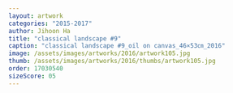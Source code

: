 ```yaml
---
layout: artwork
categories: "2015-2017"
author: Jihoon Ha
title: "classical landscape #9"
caption: "classical landscape #9_oil on canvas_46×53㎝_2016"
image: /assets/images/artworks/2016/artwork105.jpg
thumb: /assets/images/artworks/2016/thumbs/artwork105.jpg
order: 17030540
sizeScore: 05
---
```

